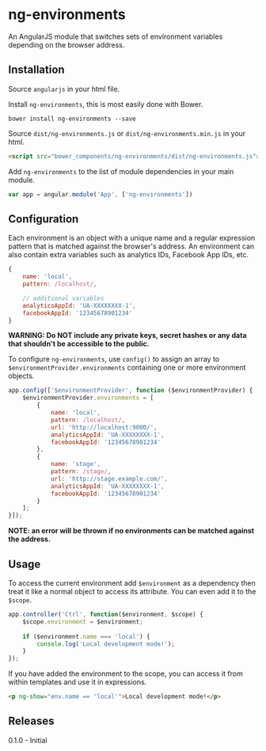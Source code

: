 # ng-environments

An AngularJS module that switches sets of environment variables depending on the browser address.

## Installation

Source `angularjs` in your html file.

Install `ng-environments`, this is most easily done with Bower.

```
bower install ng-environments --save
```

Source `dist/ng-environments.js` or `dist/ng-environments.min.js` in your html.

```html
<script src="bower_components/ng-environments/dist/ng-environments.js"></script>
```

Add `ng-environments` to the list of module dependencies in your main module.

```javascript
var app = angular.module('App', ['ng-environments'])
```

## Configuration

Each environment is an object with a unique name and a regular expression pattern that is matched against the browser's address. An environment can also contain extra variables such as analytics IDs, Facebook App IDs, etc.

```javascript
{
    name: 'local',
    pattern: /localhost/,

    // additional variables
    analyticsAppId: 'UA-XXXXXXXX-1',
    facebookAppId: '12345678901234'
}
```

**WARNING: Do NOT include any private keys, secret hashes or any data that shouldn't be accessible to the public.**

To configure `ng-environments`, use `config()` to assign an array to `$environmentProvider.environments` containing one or more environment objects.

```javascript
app.config(['$environmentProvider', function ($environmentProvider) {
    $environmentProvider.environments = [
        {
            name: 'local',
            pattern: /localhost/,
            url: 'http://localhost:9000/',
            analyticsAppId: 'UA-XXXXXXXX-1',
            facebookAppId: '12345678901234'
        },
        {
            name: 'stage',
            pattern: /stage/,
            url: 'http://stage.example.com/',
            analyticsAppId: 'UA-XXXXXXXX-1',
            facebookAppId: '12345678901234'
        }
    ];
}]);
```

**NOTE: an error will be thrown if no environments can be matched against the address.**

## Usage

To access the current environment add `$environment` as a dependency then treat it like a normal object to access its attribute. You can even add it to the `$scope`.

```javascript
app.controller('Ctrl', function($environment, $scope) {
    $scope.environment = $environment;
    
    if ($environment.name === 'local') {
        console.log('Local development mode!');
    }
});
```

If you have added the environment to the scope, you can access it from within templates and use it in expressions.

```html
<p ng-show="env.name == 'local'">Local development mode!</p>
```

## Releases

0.1.0 - Initial
